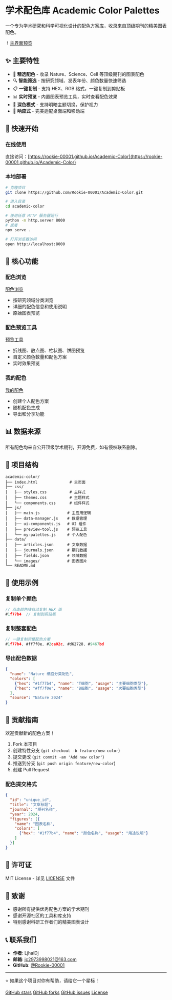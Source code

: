 # 学术配色库 Academic Color Palettes

一个专为学术研究和科学可视化设计的配色方案库，收录来自顶级期刊的精美图表配色。

！[主界面预览](data/images/intro/main.png)

## ✨ 主要特性

- 🎨 **精选配色** - 收录 Nature、Science、Cell 等顶级期刊的图表配色
- 🔍 **智能筛选** - 按研究领域、发表年份、颜色数量快速筛选
- 📋 **一键复制** - 支持 HEX、RGB 格式，一键复制到剪贴板
- 📊 **实时预览** - 内置图表预览工具，实时查看配色效果
- 🌙 **深色模式** - 支持明暗主题切换，保护视力
- 📱 **响应式** - 完美适配桌面端和移动端

## 🚀 快速开始

### 在线使用
直接访问：[https://rookie-00001.github.io/Academic-Color](https://rookie-00001.github.io/Academic-Color)

### 本地部署
```bash
# 克隆项目
git clone https://github.com/Rookie-00001/Academic-Color.git

# 进入目录
cd academic-color

# 使用任意 HTTP 服务器运行
python -m http.server 8000
# 或者
npx serve .

# 打开浏览器访问
open http://localhost:8000
```

## 🎯 核心功能

### 配色浏览
[配色浏览](data/images/intro/browse.png)
- 按研究领域分类浏览
- 详细的配色信息和使用说明
- 原始图表预览

### 配色预览工具
[预览工具](data/images/intro/preview-tool.png)
- 折线图、散点图、柱状图、饼图预览
- 自定义颜色数量和配色方案
- 实时效果预览

### 我的配色
[我的配色](data/images/intro/my.png)
- 创建个人配色方案
- 随机配色生成
- 导出和分享功能

## 📊 数据来源

所有配色均来自公开顶级学术期刊，开源免费，如有侵权联系删除。

## 📁 项目结构

```
academic-color/
├── index.html              # 主页面
├── css/
│   ├── styles.css          # 主样式
│   ├── themes.css          # 主题样式
│   └── components.css      # 组件样式
├── js/
│   ├── main.js            # 主应用逻辑
│   ├── data-manager.js    # 数据管理
│   ├── ui-components.js   # UI 组件
│   ├── preview-tool.js    # 预览工具
│   └── my-palettes.js     # 个人配色
├── data/
│   ├── articles.json      # 文章数据
│   ├── journals.json      # 期刊数据
│   ├── fields.json        # 领域数据
│   └── images/            # 图表图片
└── README.md
```

## 🎨 使用示例

### 复制单个颜色
```javascript
// 点击颜色块自动复制 HEX 值
#1f77b4  // 复制到剪贴板
```

### 复制整套配色
```javascript
// 一键复制完整配色方案
#1f77b4, #ff7f0e, #2ca02c, #d62728, #9467bd
```

### 导出配色数据
```json
{
  "name": "Nature 细胞分类配色",
  "colors": [
    {"hex": "#1f77b4", "name": "T细胞", "usage": "主要细胞类型"},
    {"hex": "#ff7f0e", "name": "B细胞", "usage": "次要细胞类型"}
  ],
  "source": "Nature 2024"
}
```

## 🤝 贡献指南

欢迎贡献新的配色方案！

1. Fork 本项目
2. 创建特性分支 (`git checkout -b feature/new-color`)
3. 提交更改 (`git commit -am 'Add new color'`)
4. 推送到分支 (`git push origin feature/new-color`)
5. 创建 Pull Request

### 配色提交格式
```json
{
  "id": "unique_id",
  "title": "文章标题",
  "journal": "期刊名称",
  "year": 2024,
  "figures": [{
    "name": "图表名称",
    "colors": [
      {"hex": "#1f77b4", "name": "颜色名称", "usage": "用途说明"}
    ]
  }]
}
```

## 📄 许可证

MIT License - 详见 [LICENSE](LICENSE) 文件

## 🙏 致谢

- 感谢所有提供优秀配色方案的学术期刊
- 感谢开源社区的工具和库支持
- 特别感谢科研工作者们的精美图表设计

## 📞 联系我们

- **作者**: LjhaiDj
- **邮箱**: jc2973998021@163.com
- **GitHub**: [@Rookie-00001](https://github.com/Rookie-00001)

---

⭐ 如果这个项目对你有帮助，请给它一个星标！

[GitHub stars](https://img.shields.io/github/stars/Rookie-00001/Academic-Color?style=social)
[GitHub forks](https://img.shields.io/github/forks/Rookie-00001/Academic-Color?style=social)
[GitHub issues](https://img.shields.io/github/issues/Rookie-00001/Academic-Color?style=social)
[License](https://img.shields.io/github/license/Rookie-00001/Academic-Color)
